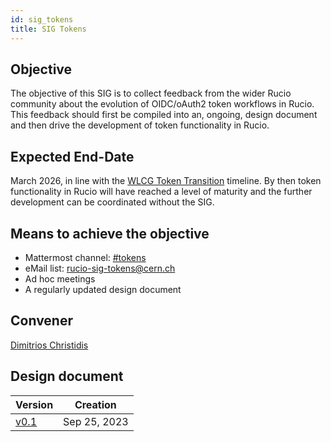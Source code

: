 ```yaml
---
id: sig_tokens
title: SIG Tokens
---
```


## Objective

The objective of this SIG is to collect feedback from the wider Rucio community 
about the evolution of OIDC/oAuth2 token workflows in Rucio. This feedback should
first be compiled into an, ongoing, design document and then drive the development
of token functionality in Rucio.

## Expected End-Date

March 2026, in line with the [WLCG Token Transition](https://zenodo.org/record/7014668) 
timeline. By then token functionality in Rucio will have reached a level of maturity
and the further development can be coordinated without the SIG.

## Means to achieve the objective

- Mattermost channel: [#tokens](https://mattermost.web.cern.ch/rucio/channels/tokens)
- eMail list: rucio-sig-tokens@cern.ch
- Ad hoc meetings
- A regularly updated design document

## Convener

[Dimitrios Christidis](https://github.com/dchristidis)

## Design document

| Version                                                                         | Creation     |
| ------------------------------------------------------------------------------- | ------------ |
| [v0.1](https://rucio.cern.ch/documentation/files/Rucio_Tokens_v0.1.pdf)         | Sep 25, 2023 |
